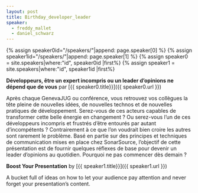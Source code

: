 ```yaml
---
layout: post
title: Birthday_developer_leader
speaker:
  - freddy_mallet
  - daniel_schwarz
---
```

{% assign speaker0id="/speakers/"|append: page.speaker[0]  %}
{% assign speaker1id="/speakers/"|append: page.speaker[1]  %}
{% assign speaker0 = site.speakers|where:"id", speaker0id |first%}
{% assign speaker1 = site.speakers|where:"id", speaker1id |first%}

**Développeurs, être un expert incompris ou un leader d’opinions ne dépend que de vous** par [{{ speaker0.title}}]({{ speaker0.url }})

Après chaque GenevaJUG ou conférence, vous retrouvez vos collègues la tête pleine de nouvelles idées, de nouvelles technos et de nouvelles pratiques de développement. Serez-vous de ces acteurs capables de transformer cette belle énergie en changement ? Ou serez-vous l’un de ces développeurs incompris et frustrés d’être entourés par autant d’incompétents ?
Contrairement à ce que l’on voudrait bien croire les autres sont rarement le problème. Basé en partie sur des principes et techniques de communication mises en place chez SonarSource, l’objectif de cette présentation est de fournir quelques réflexes de base pour devenir un leader d’opinions au quotidien. Pourquoi ne pas commencer dès demain ?

**Boost Your Presentation** by [{{ speaker1.title}}]({{ speaker1.url }})

A bucket full of ideas on how to let your audience pay attention and never forget your presentation’s content.
